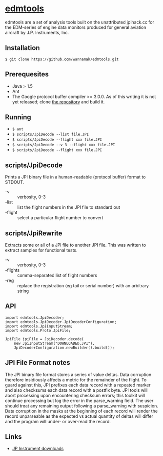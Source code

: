 # [edmtools](https://github.com/wannamak/edmtools)

edmtools are a set of analysis tools built on the unattributed jpihack.cc
for the EDM-series of engine data monitors produced for general aviation
aircraft by J.P. Instruments, Inc.

## Installation

`$ git clone https://github.com/wannamak/edmtools.git`

## Prerequesites

  * Java > 1.5
  * Ant
  * The Google protocol buffer compiler >= 3.0.0.  As of this writing it is not yet released;
    clone [the repository](https://github.com/google/protobuf) and build it.

## Running

  * `$ ant`
  * `$ scripts/JpiDecode --list file.JPI`
  * `$ scripts/JpiDecode --flight xxx file.JPI`
  * `$ scripts/JpiDecode --v 3 --flight xxx file.JPI`
  * `$ scripts/JpiDecode --flight xxx file.JPI`

## scripts/JpiDecode

Prints a JPI binary file in a human-readable (protocol buffer) format to STDOUT.

<dl>
<dt>-v</dt>
<dd>verbosity, 0-3</dd>
<dt>-list</dt>
<dd>list the flight numbers in the JPI file to standard out</dd>
<dt>-flight</dt>
<dd>select a particular flight number to convert</dd>
</dl>
  
## scripts/JpiRewrite

Extracts some or all of a JPI file to another JPI file.
This was written to extract samples for functional tests.

<dl>
<dt>-v</dt>
<dd>verbosity, 0-3</dd>
<dt>-flights</dt>
<dd>comma-separated list of flight numbers</dd>
<dt>-reg</dt>
<dd>replace the registration (eg tail or serial number) with an arbitrary string</dd>
</dl>

## API

```
import edmtools.JpiDecoder;
import edmtools.JpiDecoder.JpiDecoderConfiguration;
import edmtools.JpiInputStream;
import edmtools.Proto.JpiFile;

JpiFile jpiFile = JpiDecoder.decode(
    new JpiInputStream("DOWNLOADED.JPI"),
    JpiDecoderConfiguration.newBuilder().build());
```

## JPI File Format notes

The JPI binary file format stores a series of value deltas.  Data corruption
therefore insidiously affects a metric for the remainder of the flight.  To guard against this,
JPI prefixes each data record with a repeated marker and also checksums each data record with 
a postfix byte.  JPI tools will abort processing upon encountering checksum errors; this toolkit
will continue processing but log the error in the parse_warning field.  The user should treat
any remaining output following a parse_warning with suspicion.  Data corruption in the masks 
at the beginning of each record will render the record unparseable as the expected vs actual
quantity of deltas will differ and the program will under- or over-read the record. 

## Links
  * [JP Instrument downloads](https://www.jpinstruments.com/technical-support/software-downloads/)

